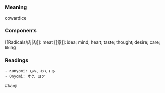 ### Meaning

cowardice

### Components

[[Radicals/肉|肉]]: meat [[意]]: idea; mind; heart; taste; thought; desire; care; liking

### Readings

```
- Kunyomi: むね、おくする
- Onyomi: オク、ヨク
```

#kanji